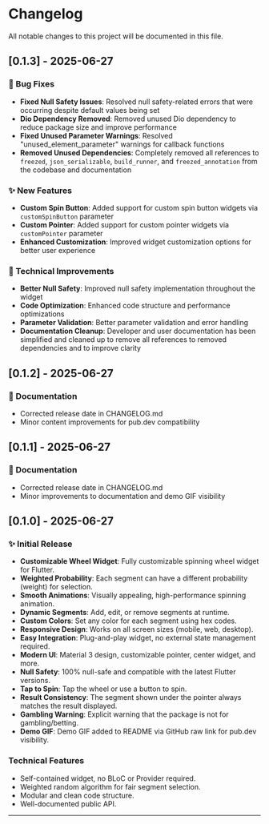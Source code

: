 # Changelog

All notable changes to this project will be documented in this file.

## [0.1.3] - 2025-06-27

### 🐛 Bug Fixes
- **Fixed Null Safety Issues**: Resolved null safety-related errors that were occurring despite default values being set
- **Dio Dependency Removed**: Removed unused Dio dependency to reduce package size and improve performance
- **Fixed Unused Parameter Warnings**: Resolved "unused_element_parameter" warnings for callback functions
- **Removed Unused Dependencies**: Completely removed all references to `freezed`, `json_serializable`, `build_runner`, and `freezed_annotation` from the codebase and documentation

### ✨ New Features
- **Custom Spin Button**: Added support for custom spin button widgets via `customSpinButton` parameter
- **Custom Pointer**: Added support for custom pointer widgets via `customPointer` parameter
- **Enhanced Customization**: Improved widget customization options for better user experience

### 🔧 Technical Improvements
- **Better Null Safety**: Improved null safety implementation throughout the widget
- **Code Optimization**: Enhanced code structure and performance optimizations
- **Parameter Validation**: Better parameter validation and error handling
- **Documentation Cleanup**: Developer and user documentation has been simplified and cleaned up to remove all references to removed dependencies and to improve clarity

## [0.1.2] - 2025-06-27

### 📝 Documentation
- Corrected release date in CHANGELOG.md
- Minor content improvements for pub.dev compatibility

## [0.1.1] - 2025-06-27

### 📝 Documentation
- Corrected release date in CHANGELOG.md
- Minor improvements to documentation and demo GIF visibility

## [0.1.0] - 2025-06-27

### ✨ Initial Release
- **Customizable Wheel Widget**: Fully customizable spinning wheel widget for Flutter.
- **Weighted Probability**: Each segment can have a different probability (weight) for selection.
- **Smooth Animations**: Visually appealing, high-performance spinning animation.
- **Dynamic Segments**: Add, edit, or remove segments at runtime.
- **Custom Colors**: Set any color for each segment using hex codes.
- **Responsive Design**: Works on all screen sizes (mobile, web, desktop).
- **Easy Integration**: Plug-and-play widget, no external state management required.
- **Modern UI**: Material 3 design, customizable pointer, center widget, and more.
- **Null Safety**: 100% null-safe and compatible with the latest Flutter versions.
- **Tap to Spin**: Tap the wheel or use a button to spin.
- **Result Consistency**: The segment shown under the pointer always matches the result displayed.
- **Gambling Warning**: Explicit warning that the package is not for gambling/betting.
- **Demo GIF**: Demo GIF added to README via GitHub raw link for pub.dev visibility.

### Technical Features
- Self-contained widget, no BLoC or Provider required.
- Weighted random algorithm for fair segment selection.
- Modular and clean code structure.
- Well-documented public API.

---
